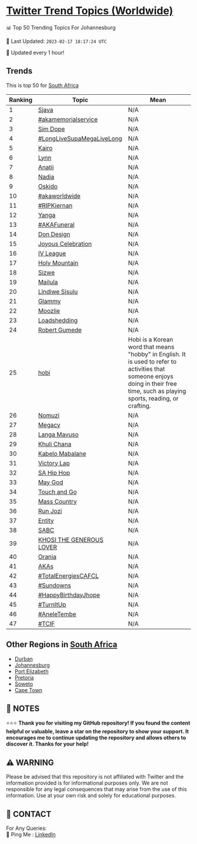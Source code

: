 [Twitter Trend Topics (Worldwide)](https://github.com/ErcinDedeoglu/Twitter-Trend-Topics)
==========


📊 Top 50 Trending Topics For Johannesburg

📆 Last Updated: `2023-02-17 18:17:24 UTC`

🔧 Updated every 1 hour!


## Trends

This is top 50 for [South Africa](</South Africa>)

| Ranking | Topic | Mean |
| ------- | ------------ | ------------ |
| 1 | [Sjava](http://twitter.com/search?q=Sjava) | N/A |
| 2 | [#akamemorialservice](http://twitter.com/search?q=%23akamemorialservice) | N/A |
| 3 | [Sim Dope](http://twitter.com/search?q=Sim+Dope) | N/A |
| 4 | [#LongLiveSupaMegaLiveLong](http://twitter.com/search?q=%23LongLiveSupaMegaLiveLong) | N/A |
| 5 | [Kairo](http://twitter.com/search?q=Kairo) | N/A |
| 6 | [Lynn](http://twitter.com/search?q=Lynn) | N/A |
| 7 | [Anatii](http://twitter.com/search?q=Anatii) | N/A |
| 8 | [Nadia](http://twitter.com/search?q=Nadia) | N/A |
| 9 | [Oskido](http://twitter.com/search?q=Oskido) | N/A |
| 10 | [#akaworldwide](http://twitter.com/search?q=%23akaworldwide) | N/A |
| 11 | [#RIPKiernan](http://twitter.com/search?q=%23RIPKiernan) | N/A |
| 12 | [Yanga](http://twitter.com/search?q=Yanga) | N/A |
| 13 | [#AKAFuneral](http://twitter.com/search?q=%23AKAFuneral) | N/A |
| 14 | [Don Design](http://twitter.com/search?q=Don+Design) | N/A |
| 15 | [Joyous Celebration](http://twitter.com/search?q=Joyous+Celebration) | N/A |
| 16 | [IV League](http://twitter.com/search?q=IV+League) | N/A |
| 17 | [Holy Mountain](http://twitter.com/search?q=Holy+Mountain) | N/A |
| 18 | [Sizwe](http://twitter.com/search?q=Sizwe) | N/A |
| 19 | [Mailula](http://twitter.com/search?q=Mailula) | N/A |
| 20 | [Lindiwe Sisulu](http://twitter.com/search?q=Lindiwe+Sisulu) | N/A |
| 21 | [Glammy](http://twitter.com/search?q=Glammy) | N/A |
| 22 | [Moozlie](http://twitter.com/search?q=Moozlie) | N/A |
| 23 | [Loadshedding](http://twitter.com/search?q=Loadshedding) | N/A |
| 24 | [Robert Gumede](http://twitter.com/search?q=Robert+Gumede) | N/A |
| 25 | [hobi](http://twitter.com/search?q=hobi) | Hobi is a Korean word that means "hobby" in English. It is used to refer to activities that someone enjoys doing in their free time, such as playing sports, reading, or crafting. |
| 26 | [Nomuzi](http://twitter.com/search?q=Nomuzi) | N/A |
| 27 | [Megacy](http://twitter.com/search?q=Megacy) | N/A |
| 28 | [Langa Mavuso](http://twitter.com/search?q=Langa+Mavuso) | N/A |
| 29 | [Khuli Chana](http://twitter.com/search?q=Khuli+Chana) | N/A |
| 30 | [Kabelo Mabalane](http://twitter.com/search?q=Kabelo+Mabalane) | N/A |
| 31 | [Victory Lap](http://twitter.com/search?q=Victory+Lap) | N/A |
| 32 | [SA Hip Hop](http://twitter.com/search?q=SA+Hip+Hop) | N/A |
| 33 | [May God](http://twitter.com/search?q=May+God) | N/A |
| 34 | [Touch and Go](http://twitter.com/search?q=Touch+and+Go) | N/A |
| 35 | [Mass Country](http://twitter.com/search?q=Mass+Country) | N/A |
| 36 | [Run Jozi](http://twitter.com/search?q=Run+Jozi) | N/A |
| 37 | [Entity](http://twitter.com/search?q=Entity) | N/A |
| 38 | [SABC](http://twitter.com/search?q=SABC) | N/A |
| 39 | [KHOSI THE GENEROUS LOVER](http://twitter.com/search?q=KHOSI+THE+GENEROUS+LOVER) | N/A |
| 40 | [Orania](http://twitter.com/search?q=Orania) | N/A |
| 41 | [AKAs](http://twitter.com/search?q=AKAs) | N/A |
| 42 | [#TotalEnergiesCAFCL](http://twitter.com/search?q=%23TotalEnergiesCAFCL) | N/A |
| 43 | [#Sundowns](http://twitter.com/search?q=%23Sundowns) | N/A |
| 44 | [#HappyBirthdayJhope](http://twitter.com/search?q=%23HappyBirthdayJhope) | N/A |
| 45 | [#TurnItUp](http://twitter.com/search?q=%23TurnItUp) | N/A |
| 46 | [#AneleTembe](http://twitter.com/search?q=%23AneleTembe) | N/A |
| 47 | [#TCIF](http://twitter.com/search?q=%23TCIF) | N/A |



## Other Regions in [South Africa](</South Africa>)

* [Durban](</South Africa/Durban.md>)
* [Johannesburg](</South Africa/Johannesburg.md>)
* [Port Elizabeth](</South Africa/Port Elizabeth.md>)
* [Pretoria](</South Africa/Pretoria.md>)
* [Soweto](</South Africa/Soweto.md>)
* [Cape Town](</South Africa/Cape Town.md>)



## 📝 NOTES

⭐⭐⭐ **Thank you for visiting my GitHub repository! If you found the content helpful or valuable, leave a star on the repository to show your support. It encourages me to continue updating the repository and allows others to discover it. Thanks for your help!**


## ⚠️ WARNING

Please be advised that this repository is not affiliated with Twitter and the information provided is for informational purposes only. We are not responsible for any legal consequences that may arise from the use of this information. Use at your own risk and solely for educational purposes.


## 📨 CONTACT

 For Any Queries:  
            🏓 Ping Me : [LinkedIn](https://www.linkedin.com/in/ercindedeoglu/)
